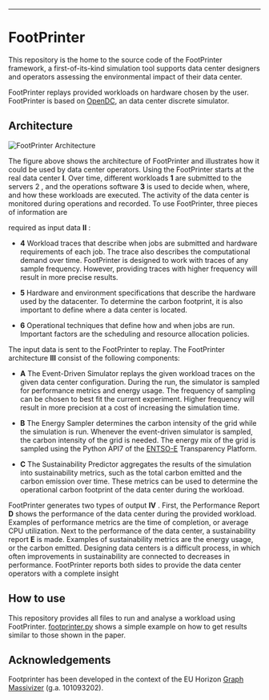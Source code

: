
-----

# FootPrinter
This repository is the home to the source code of the FootPrinter framework, a first-of-its-kind simulation tool supports data center designers and operators assessing the environmental impact of their data center. 

FootPrinter replays provided workloads on hardware chosen by the user. FootPrinter is based on [OpenDC](https://opendc.org/), an data center discrete simulator.

## Architecture

![FootPrinter Architecture](./figures/FootPrinter_Diagram.png)

The figure above shows the architecture of FootPrinter and illustrates how it could be used by data center operators. Using the FootPrinter starts at the real data center **I**. Over time, different workloads **1** are submitted to the servers 2 , and the operations software **3** is used to decide when, where, and how these workloads are executed. The activity of the data center is monitored during operations and recorded. To use FootPrinter, three pieces of information are

required as input data **II** :
- **4** Workload traces that describe when jobs are submitted and hardware requirements of each job. The trace also describes the computational demand over time. FootPrinter is designed to work with traces of any sample frequency. However, providing traces with higher frequency will result in more precise results.

- **5** Hardware and environment specifications that describe the hardware used by the datacenter. To determine the carbon footprint, it is also important to define where a data center is located.

- **6** Operational techniques that define how and when jobs are run. Important factors are the scheduling and resource allocation policies.


The input data is sent to the FootPrinter to replay. The FootPrinter architecture **III** consist of the following components:
- **A** The Event-Driven Simulator replays the given workload traces on the given data center configuration. During the run, the simulator is sampled for performance metrics and energy usage. The frequency of sampling can be chosen to best fit the current experiment. Higher frequency will result in more precision at a cost of increasing the simulation time.

- **B** The Energy Sampler determines the carbon intensity of the grid while the simulation is run. Whenever the event-driven simulator is sampled, the carbon intensity of the grid is needed. The energy mix of the grid is sampled using the Python API7 of the [ENTSO-E](https://github.com/EnergieID/entsoe-py) Transparency Platform.

- **C** The Sustainability Predictor aggregates the results of the simulation into sustainability metrics, such as the total carbon emitted and the carbon emission over time. These metrics can be used to determine the operational carbon footprint of the data center during the workload.

FootPrinter generates two types of output **IV** . First, the Performance Report **D** shows the performance of the data center during the provided workload. Examples of performance metrics are the time of completion, or average CPU utilization. Next to the performance of the data center, a sustainability report **E** is made. Examples of sustainability metrics are the energy usage, or the carbon emitted. Designing data centers is a difficult process, in which often improvements in sustainability are connected to decreases in performance. FootPrinter reports both sides to provide the data center operators with a complete insight

## How to use

This repository provides all files to run and analyse a workload using FootPrinter. [footprinter.py](footprinter.py) shows a simple example on how to get results similar to those shown in the paper.

## Acknowledgements
Footprinter has been developed in the context of the EU Horizon [Graph Massivizer](https://github.com/graph-massivizer) (g.a. 101093202).

